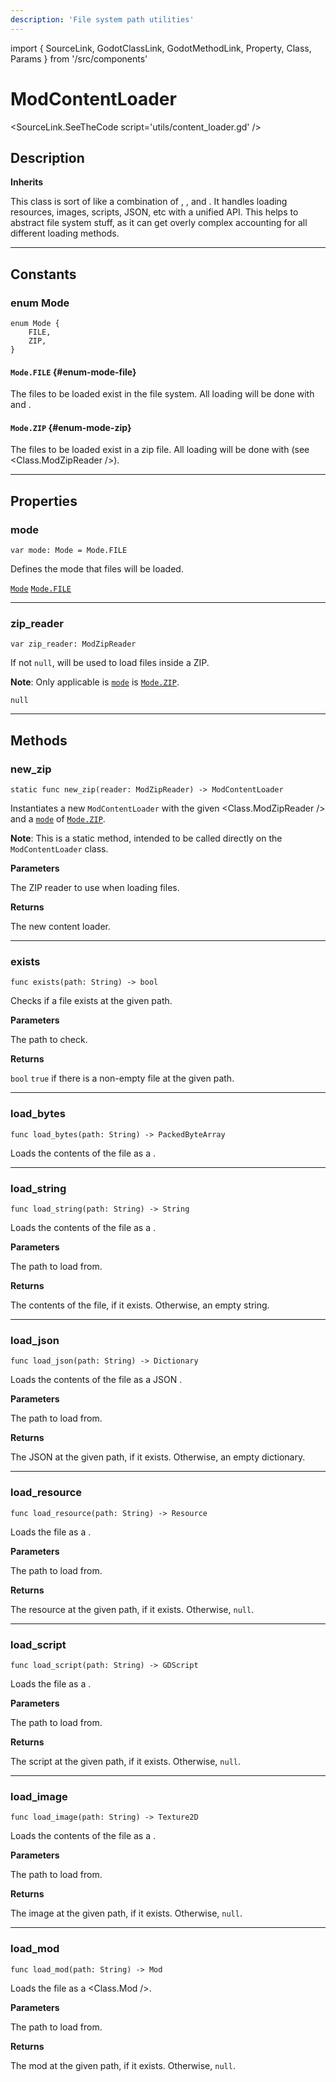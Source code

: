 ```yaml
---
description: 'File system path utilities'
---
```

import { SourceLink, GodotClassLink, GodotMethodLink, Property, Class, Params } from '/src/components'

# ModContentLoader

<SourceLink.SeeTheCode script='utils/content_loader.gd' />

## Description

**Inherits <GodotClassLink cls='Resource' />**

This class is sort of like a combination of <GodotClassLink cls='FileAccess' />, <GodotClassLink cls='ResourceLoader' />, and <GodotClassLink cls='ZipReader' />. It handles loading resources, images, scripts, JSON, etc with a unified API. This helps to abstract file system stuff, as it can get overly complex accounting for all different loading methods.

***

## Constants

### enum Mode
```gdscript
enum Mode {
	FILE,
	ZIP,
}
```

#### `Mode.FILE` {#enum-mode-file}

The files to be loaded exist in the file system. All loading will be done with <GodotClassLink cls='FileAccess' /> and <GodotClassLink cls='ResourceLoader' />.

#### `Mode.ZIP` {#enum-mode-zip}

The files to be loaded exist in a zip file. All loading will be done with <GodotClassLink cls='ZIPreader' /> (see <Class.ModZipReader />).

***

## Properties

### mode
```gdscript
var mode: Mode = Mode.FILE
```

Defines the mode that files will be loaded.

<Property>
    <Property.Type>
        <a href='#enum-Mode'><code>Mode</code></a>
    </Property.Type>
    <Property.Default>
        <a href='#enum-mode-file'><code>Mode.FILE</code></a>
    </Property.Default>
</Property>

***

### zip_reader
```gdscript
var zip_reader: ModZipReader
```

If not `null`, will be used to load files inside a ZIP.

**Note**: Only applicable is [`mode`](#mode) is [`Mode.ZIP`](#enum-mode-zip).

<Property>
    <Property.Type><Class.ModZipReader /></Property.Type>
    <Property.Default><code>null</code></Property.Default>
</Property>

***

## Methods

### new_zip
```gdscript
static func new_zip(reader: ModZipReader) -> ModContentLoader
```

Instantiates a new `ModContentLoader` with the given <Class.ModZipReader /> and a [`mode`](#mode) of [`Mode.ZIP`](#enum-mode-zip).

**Note**: This is a static method, intended to be called directly on the `ModContentLoader` class.

**Parameters**

<Params>
    <Params.Row name='reader'>
        <Class.ModZipReader />
        The ZIP reader to use when loading files.
    </Params.Row>
</Params>

**Returns**

<Property>
    <Property.Type><Class.ModContentLoader /></Property.Type>
    <Property.Description>The new content loader.</Property.Description>
</Property>

***

### exists
```gdscript
func exists(path: String) -> bool
```

Checks if a file exists at the given path.

**Parameters**

<Params>
    <Params.Row name='path'>
        <GodotClassLink cls='String' />
        The path to check.
    </Params.Row>
</Params>

**Returns**

<Property>
    <Property.Type><code>bool</code></Property.Type>
    <Property.Description><code>true</code> if there is a non-empty file at the given path.</Property.Description>
</Property>

***

### load_bytes
```gdscript
func load_bytes(path: String) -> PackedByteArray
```

Loads the contents of the file as a <GodotClassLink cls='PackedByteArray' />.

***

### load_string
```gdscript
func load_string(path: String) -> String
```

Loads the contents of the file as a <GodotClassLink cls='String' />.

**Parameters**

<Params>
    <Params.Row name='path'>
        <GodotClassLink cls='String' />
        The path to load from.
    </Params.Row>
</Params>

**Returns**

<Property>
    <Property.Type><GodotClassLink cls='String' /></Property.Type>
    <Property.Description>The contents of the file, if it exists. Otherwise, an empty string.</Property.Description>
</Property>

***

### load_json
```gdscript
func load_json(path: String) -> Dictionary
```

Loads the contents of the file as a JSON <GodotClassLink cls='Dictionary' />.

**Parameters**

<Params>
    <Params.Row name='path'>
        <GodotClassLink cls='String' />
        The path to load from.
    </Params.Row>
</Params>

**Returns**

<Property>
    <Property.Type><GodotClassLink cls='Dictionary' /></Property.Type>
    <Property.Description>The JSON at the given path, if it exists. Otherwise, an empty dictionary.</Property.Description>
</Property>

***

### load_resource
```gdscript
func load_resource(path: String) -> Resource
```

Loads the file as a <GodotClassLink cls='Resource' />.

**Parameters**

<Params>
    <Params.Row name='path'>
        <GodotClassLink cls='String' />
        The path to load from.
    </Params.Row>
</Params>

**Returns**

<Property>
    <Property.Type><GodotClassLink cls='Resource' /></Property.Type>
    <Property.Description>The resource at the given path, if it exists. Otherwise, <code>null</code>.</Property.Description>
</Property>

***

### load_script
```gdscript
func load_script(path: String) -> GDScript
```

Loads the file as a <GodotClassLink cls='GDScript' />.

**Parameters**

<Params>
    <Params.Row name='path'>
        <GodotClassLink cls='String' />
        The path to load from.
    </Params.Row>
</Params>

**Returns**

<Property>
    <Property.Type><GodotClassLink cls='GDScript' /></Property.Type>
    <Property.Description>The script at the given path, if it exists. Otherwise, <code>null</code>.</Property.Description>
</Property>

***

### load_image
```gdscript
func load_image(path: String) -> Texture2D
```

Loads the contents of the file as a <GodotClassLink cls='Texture2D' />.

**Parameters**

<Params>
    <Params.Row name='path'>
        <GodotClassLink cls='String' />
        The path to load from.
    </Params.Row>
</Params>

**Returns**

<Property>
    <Property.Type><GodotClassLink cls='Texture2D' /></Property.Type>
    <Property.Description>The image at the given path, if it exists. Otherwise, <code>null</code>.</Property.Description>
</Property>

***

### load_mod
```gdscript
func load_mod(path: String) -> Mod
```

Loads the file as a <Class.Mod />.

**Parameters**

<Params>
    <Params.Row name='path'>
        <GodotClassLink cls='String' />
        The path to load from.
    </Params.Row>
</Params>

**Returns**

<Property>
    <Property.Type><Class.Mod /></Property.Type>
    <Property.Description>The mod at the given path, if it exists. Otherwise, <code>null</code>.</Property.Description>
</Property>